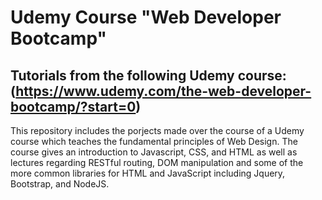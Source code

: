 # Udemy Course "Web Developer Bootcamp"

## Tutorials from the following Udemy course: (https://www.udemy.com/the-web-developer-bootcamp/?start=0)

This repository includes the porjects made over the course of a Udemy course which teaches the fundamental principles of Web Design. The course gives an introduction to Javascript, CSS, and HTML as well as lectures regarding RESTful routing, DOM manipulation and some of the more common libraries for HTML and JavaScript including Jquery, Bootstrap, and NodeJS.

